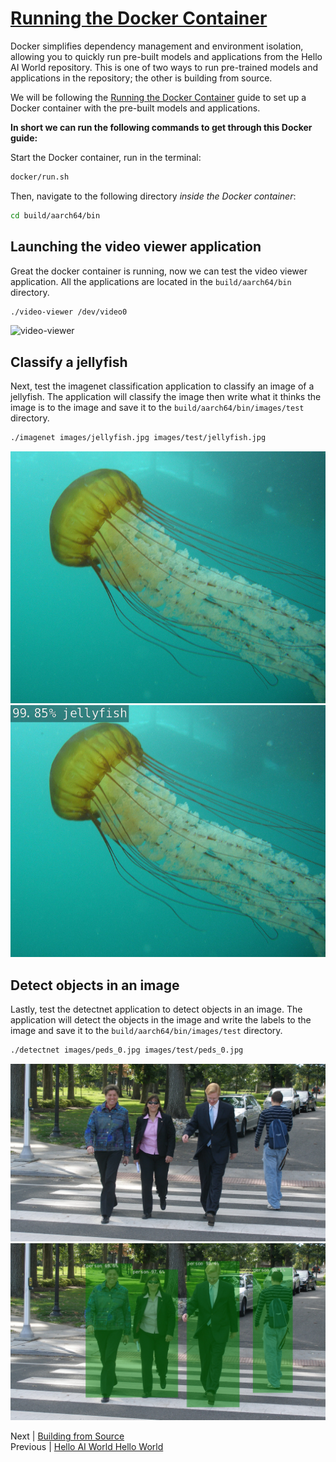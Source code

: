 # [Running the Docker Container](https://github.com/dusty-nv/jetson-inference/blob/master/docs/aux-docker.md)

Docker simplifies dependency management and environment isolation, allowing you to quickly run pre-built models and applications from the Hello AI World repository. This is one of two ways to run pre-trained models and applications in the repository; the other is building from source.

We will be following the [Running the Docker Container](https://github.com/dusty-nv/jetson-inference/blob/master/docs/aux-docker.md) guide to set up a Docker container with the pre-built models and applications.

**In short we can run the following commands to get through this Docker guide:**

Start the Docker container, run in the terminal:

```bash
docker/run.sh
```

Then, navigate to the following directory *inside the Docker container*:

```bash
cd build/aarch64/bin
```

## Launching the video viewer application

Great the docker container is running, now we can test the video viewer application. All the applications are located in the `build/aarch64/bin` directory.

```bash
./video-viewer /dev/video0
```

![video-viewer](./images/video-viewer.gif)

## Classify a jellyfish

Next, test the imagenet classification application to classify an image of a jellyfish. The application will classify the image then write what it thinks the image is to the image and save it to the `build/aarch64/bin/images/test` directory.

```bash
./imagenet images/jellyfish.jpg images/test/jellyfish.jpg
```

![jellyfish](./images/jellyfish.jpg)
![classified-jellyfish](./images/classified-jellyfish.jpg)

## Detect objects in an image

Lastly, test the detectnet application to detect objects in an image. The application will detect the objects in the image and write the labels to the image and save it to the `build/aarch64/bin/images/test` directory.

```bash
./detectnet images/peds_0.jpg images/test/peds_0.jpg
```

![multiple-people](./images/multiple-people.jpg)
![detected-multiple-people](./images/detected-multiple-people.jpg)

Next | [Building from Source](Building_Source.md)  
Previous | [Hello AI World Hello World](./README.md)

